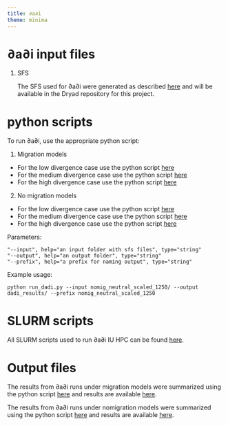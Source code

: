 ```yaml
---
title: ∂a∂i
theme: minima
---
```


# ∂a∂i input files

1. SFS

    The SFS used for ∂a∂i were generated as described [here](https://github.com/meganlsmith/selectionandmigration/blob/main/docs/zC_sfs.md) and will be available in the Dryad repository for this project.

# python scripts

To run ∂a∂i, use the appropriate python script:

1. Migration models
* For the low divergence case use the python script [here](https://github.com/meganlsmith/selectionandmigration/blob/main/scripts/python/dadi/run_dadi.py)
* For the medium divergence case use the python script [here](https://github.com/meganlsmith/selectionandmigration/blob/main/scripts/python/dadi/run_dadi_5k.py)
* For the high divergence case use the python script [here](https://github.com/meganlsmith/selectionandmigration/blob/main/scripts/python/dadi/run_dadi_20k.py)

2. No migration models
* For the low divergence case use the python script [here](https://github.com/meganlsmith/selectionandmigration/blob/main/scripts/python/dadi/run_dadi_nomig.py)
* For the medium divergence case use the python script [here](https://github.com/meganlsmith/selectionandmigration/blob/main/scripts/python/dadi/run_dadi_5k_nomig.py)
* For the high divergence case use the python script [here](https://github.com/meganlsmith/selectionandmigration/blob/main/scripts/python/dadi/run_dadi_20k_nomig.py)

Parameters:
```
"--input", help="an input folder with sfs files", type="string"
"--output", help="an output folder", type="string"
"--prefix", help="a prefix for naming output", type="string"
```
Example usage:  
```
python run_dadi.py --input nomig_neutral_scaled_1250/ --output dadi_results/ --prefix nomig_neutral_scaled_1250
```


# SLURM scripts

All SLURM scripts used to run ∂a∂i IU HPC can be found [here](https://github.com/meganlsmith/selectionandmigration/blob/main/scripts/slurm/dadi).

# Output files

The results from ∂a∂i runs under migration models were summarized using the python script [here](https://github.com/meganlsmith/selectionandmigration/blob/main/scripts/python/dadi/summarize_dadi.py) and results are available [here](https://github.com/meganlsmith/selectionandmigration/blob/main/results/dadi/results_summary.csv).

The results from ∂a∂i runs under nomigration models were summarized using the python script [here](https://github.com/meganlsmith/selectionandmigration/blob/main/scripts/python/dadi/compare_models.py) and results are available [here](https://github.com/meganlsmith/selectionandmigration/blob/main/results/dadi/dadi_LRT_results.csv).


